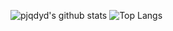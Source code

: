 ![pjqdyd's github stats](https://github-readme-stats.vercel.app/api?username=pjqdyd&count_private=true&include_all_commits=true&show_icons=true&line_height=24&theme=tokyonight&hide=contribs)
![Top Langs](https://github-readme-stats.vercel.app/api/top-langs/?username=pjqdyd&theme=tokyonight&card_width=300&layout=compact)

<!--
**pjqdyd/pjqdyd** is a ✨ _special_ ✨ repository because its `README.md` (this file) appears on your GitHub profile.

Here are some ideas to get you started:

- 🔭 I’m currently working on ...
- 🌱 I’m currently learning ...
- 👯 I’m looking to collaborate on ...
- 🤔 I’m looking for help with ...
- 💬 Ask me about ...
- 📫 How to reach me: ...
- 😄 Pronouns: ...
- ⚡ Fun fact: ...
-->
